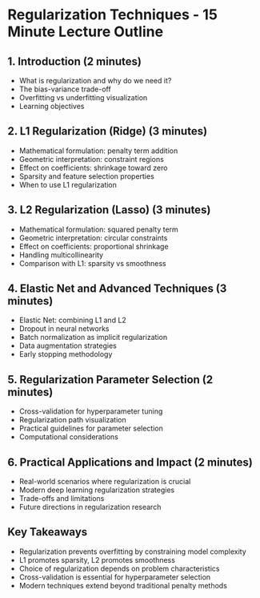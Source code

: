 # Regularization Techniques - 15 Minute Lecture Outline

## 1. Introduction (2 minutes)
- What is regularization and why do we need it?
- The bias-variance trade-off
- Overfitting vs underfitting visualization
- Learning objectives

## 2. L1 Regularization (Ridge) (3 minutes)
- Mathematical formulation: penalty term addition
- Geometric interpretation: constraint regions
- Effect on coefficients: shrinkage toward zero
- Sparsity and feature selection properties
- When to use L1 regularization

## 3. L2 Regularization (Lasso) (3 minutes)
- Mathematical formulation: squared penalty term
- Geometric interpretation: circular constraints
- Effect on coefficients: proportional shrinkage
- Handling multicollinearity
- Comparison with L1: sparsity vs smoothness

## 4. Elastic Net and Advanced Techniques (3 minutes)
- Elastic Net: combining L1 and L2
- Dropout in neural networks
- Batch normalization as implicit regularization
- Data augmentation strategies
- Early stopping methodology

## 5. Regularization Parameter Selection (2 minutes)
- Cross-validation for hyperparameter tuning
- Regularization path visualization
- Practical guidelines for parameter selection
- Computational considerations

## 6. Practical Applications and Impact (2 minutes)
- Real-world scenarios where regularization is crucial
- Modern deep learning regularization strategies
- Trade-offs and limitations
- Future directions in regularization research

## Key Takeaways
- Regularization prevents overfitting by constraining model complexity
- L1 promotes sparsity, L2 promotes smoothness
- Choice of regularization depends on problem characteristics
- Cross-validation is essential for hyperparameter selection
- Modern techniques extend beyond traditional penalty methods
